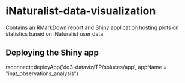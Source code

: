 # iNaturalist-data-visualization
Contains an RMarkDown report and Shiny application hosting plots on statistics based on iNaturalist user data.

## Deploying the Shiny app

rsconnect::deployApp('do3-dataviz/TP/soluces/app', appName = "inat_observations_analysis")

